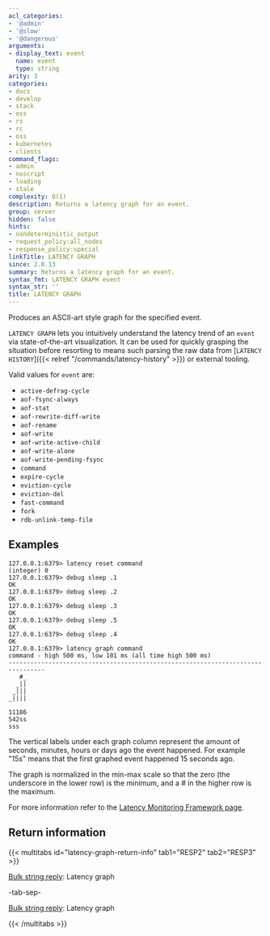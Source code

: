 ```yaml
---
acl_categories:
- '@admin'
- '@slow'
- '@dangerous'
arguments:
- display_text: event
  name: event
  type: string
arity: 3
categories:
- docs
- develop
- stack
- oss
- rs
- rc
- oss
- kubernetes
- clients
command_flags:
- admin
- noscript
- loading
- stale
complexity: O(1)
description: Returns a latency graph for an event.
group: server
hidden: false
hints:
- nondeterministic_output
- request_policy:all_nodes
- response_policy:special
linkTitle: LATENCY GRAPH
since: 2.8.13
summary: Returns a latency graph for an event.
syntax_fmt: LATENCY GRAPH event
syntax_str: ''
title: LATENCY GRAPH
---
```

Produces an ASCII-art style graph for the specified event.

`LATENCY GRAPH` lets you intuitively understand the latency trend of an `event` via state-of-the-art visualization. It can be used for quickly grasping the situation before resorting to means such parsing the raw data from [`LATENCY HISTORY`]({{< relref "/commands/latency-history" >}}) or external tooling.

Valid values for `event` are:
* `active-defrag-cycle`
* `aof-fsync-always`
* `aof-stat`
* `aof-rewrite-diff-write`
* `aof-rename`
* `aof-write`
* `aof-write-active-child`
* `aof-write-alone`
* `aof-write-pending-fsync`
* `command`
* `expire-cycle`
* `eviction-cycle`
* `eviction-del`
* `fast-command`
* `fork`
* `rdb-unlink-temp-file`

## Examples

```
127.0.0.1:6379> latency reset command
(integer) 0
127.0.0.1:6379> debug sleep .1
OK
127.0.0.1:6379> debug sleep .2
OK
127.0.0.1:6379> debug sleep .3
OK
127.0.0.1:6379> debug sleep .5
OK
127.0.0.1:6379> debug sleep .4
OK
127.0.0.1:6379> latency graph command
command - high 500 ms, low 101 ms (all time high 500 ms)
--------------------------------------------------------------------------------
   #_
  _||
 _|||
_||||

11186
542ss
sss
```

The vertical labels under each graph column represent the amount of seconds,
minutes, hours or days ago the event happened. For example "15s" means that the
first graphed event happened 15 seconds ago.

The graph is normalized in the min-max scale so that the zero (the underscore
in the lower row) is the minimum, and a # in the higher row is the maximum.

For more information refer to the [Latency Monitoring Framework page][lm].

[lm]: /operate/oss_and_stack/management/optimization/latency-monitor.md

## Return information

{{< multitabs id="latency-graph-return-info" 
    tab1="RESP2" 
    tab2="RESP3" >}}

[Bulk string reply](../../develop/reference/protocol-spec#bulk-strings): Latency graph

-tab-sep-

[Bulk string reply](../../develop/reference/protocol-spec#bulk-strings): Latency graph

{{< /multitabs >}}

